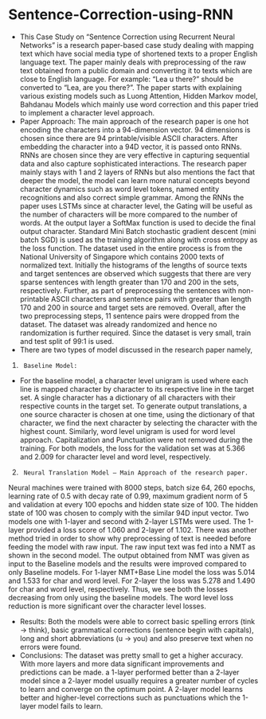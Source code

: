 # Sentence-Correction-using-RNN

- This Case Study on “Sentence Correction using Recurrent Neural Networks” is a research paper-based case study dealing with mapping text which have social media type of shortened texts to a proper English language text. The paper mainly deals with preprocessing of the raw text obtained from a public domain and converting it to texts which are close to English language. For example: “Lea u there?” should be converted to “Lea, are you there?”.
The paper starts with explaining various existing models such as Luong Attention, Hidden Markov model, Bahdanau Models which mainly use word correction and this paper tried to implement a character level approach.
- Paper Approach: The main approach of the research paper is one hot encoding the characters into a 94-dimension vector. 94 dimensions is chosen since there are 94 printable/visible ASCII characters. After embedding the character into a 94D vector, it is passed onto RNNs. RNNs are chosen since they are  very effective in capturing sequential data and also capture sophisticated interactions.
The research paper mainly stays with 1 and 2 layers of RNNs but also mentions the fact that deeper the model, the model can learn more natural concepts beyond character dynamics such as word level tokens, named entity recognitions and also correct simple grammar. Among the RNNs the paper uses LSTMs since at character level, the Gating will be useful as the number of characters will be more compared to the number of words. At the output layer a SoftMax function is used to decide the final output character.
Standard Mini Batch stochastic gradient descent (mini batch SGD) is used as the training algorithm along with cross entropy as the loss function.
The dataset used in the entire process is from the National University of Singapore which contains 2000 texts of normalized text. Initially the histograms of the lengths of source texts and target sentences are observed which suggests that there are very sparse sentences with length greater than 170 and 200 in the sets, respectively. Further, as part of preprocessing the sentences with non-printable ASCII characters and sentence pairs with greater than length 170 and 200 in source and target sets are removed. Overall, after the two preprocessing steps, 11 sentence pairs were dropped from the dataset. The dataset was already randomized and hence no randomization is further required. Since the dataset is very small, train and test split of 99:1 is used.
- There are two types of model discussed in the research paper namely,
1.   	Baseline Model:
- For the baseline model, a character level unigram is used where each line is mapped character by character to its respective line in the target set. A single character has a dictionary of all characters with their respective counts in the target set. To generate output translations, a one source character is chosen at one time, using the dictionary of that character, we find the next character by selecting the character with the highest count.
Similarly, word level unigram is used for word level approach. Capitalization and Punctuation were not removed during the training. For both models, the loss for the validation set was at 5.366 and 2.009 for character level and word level, respectively.
2.   	Neural Translation Model – Main Approach of the research paper.
Neural machines were trained with 8000 steps, batch size 64, 260 epochs, learning rate of 0.5 with decay rate of 0.99, maximum gradient norm of 5 and validation at every 100 epochs and hidden state size of 100. The hidden state of 100 was chosen to comply with the similar 94D input vector.
Two models one with 1-layer and second with 2-layer LSTMs were used.  The 1-layer provided a loss score of 1.060 and 2-layer of 1.102.
There was another method tried in order to show why preprocessing of text is needed before feeding the model with raw input. The raw input text was fed into a NMT as shown in the second model. The output obtained from NMT was given as input to the Baseline models and the results were improved compared to only Baseline models. For 1-layer NMT+Base Line model the loss was 5.014 and 1.533 for char and word level. For 2-layer the loss was 5.278 and 1.490 for char and word level, respectively. Thus, we see both the losses decreasing from only using the baseline models. The word level loss reduction is more significant over the character level losses.
- Results: Both the models were able to correct basic spelling errors (tink -> think), basic grammatical corrections (sentence begin with capitals), long and short abbreviations (u -> you) and also preserve text when no errors were found.
- Conclusions: The dataset was pretty small to get a higher accuracy. With more layers and more data significant improvements and predictions can be made. a 1-layer performed better than a 2-layer model since a 2-layer model usually requires a greater number of cycles to learn and converge on the optimum point. A 2-layer model learns better and higher-level corrections such as punctuations which the 1-layer model fails to learn.


